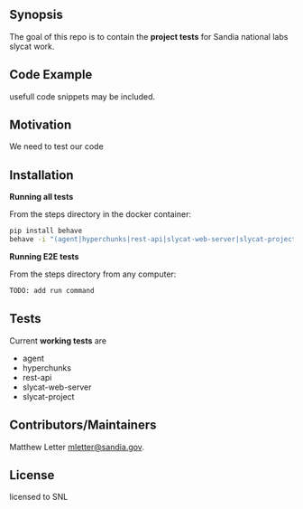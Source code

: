 ## Synopsis

The goal of this repo is to contain the **project tests** for Sandia national labs slycat work.

## Code Example

usefull code snippets may be included.

## Motivation

We need to test our code

## Installation

**Running all tests**

From the steps directory in the docker container:
```bash
pip install behave
behave -i "(agent|hyperchunks|rest-api|slycat-web-server|slycat-project)"
```
**Running E2E tests**

From the steps directory from any computer:

```bash
TODO: add run command
```

## Tests

Current **working tests** are
- agent
- hyperchunks
- rest-api
- slycat-web-server
- slycat-project

## Contributors/Maintainers 

Matthew Letter mletter@sandia.gov.

## License

licensed to SNL
